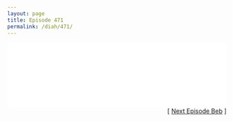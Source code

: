 ```yaml
---
layout: page
title: Episode 471
permalink: /diah/471/
---
```


<iframe allowfullscreen="true" frameborder="0" style="width:100%;" marginheight="0" marginwidth="0" mozallowfullscreen="true" scrolling="NO" src="//gdriveplayer.us/embed2.php?link=mxFaw%252FFKMbZJtcKL8NWWHwNHlJ%252BXjap4MrryYoFQXPlOPkwXOYzT5GszSSLVctL2xViSQHDolXsANFOW60OiHvLXdP0bCaYnBRhqSKcuB4yw7UXxx5JQo3zzZGZ9b%252BZHqfpwo5GPxmJhd3c2QdIamuCopl84%252FxStTGrauN3JdZQGKBwiyhWQ02YHAt0NnzQ%252Fyz0mpz6dWTUs2UCWvnBU%252Fm&amp;no_adult=yes" webkitallowfullscreen="true"></iframe>

<div align="right">[ <a href="/diah/472/">Next Episode Beb</a> ]</div>

